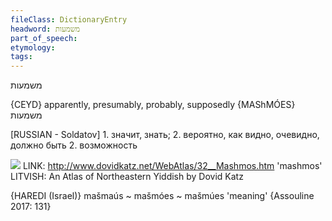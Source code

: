 ```yaml
---
fileClass: DictionaryEntry
headword: משמעות
part_of_speech: 
etymology: 
tags: 
---
```

משמעות

{CEYD}
apparently, presumably, probably, supposedly {MAShMÓES} משמעות

[RUSSIAN - Soldatov] 1. значит, знать; 2. вероятно, как видно, очевидно, должно быть
2. возможность

![](https://ia802902.us.archive.org/9/items/Yiddish-Dialect-Maps/Katz32_mashmos_tn.jpg)
LINK: http://www.dovidkatz.net/WebAtlas/32__Mashmos.htm
'mashmos'
LITVISH: An Atlas of Northeastern Yiddish by Dovid Katz

{HAREDI (Israel)}
mašmaús ~ mašmóes ~ mašmúes 'meaning' {Assouline 2017: 131}